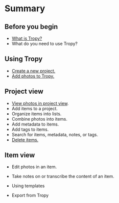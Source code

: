 # Summary

## Before you begin
* [What is Tropy?](/beginning/README.md)
* What do you need to use Tropy?

## Using Tropy
* [Create a new project.](/using_tropy/create_project.md)
* [Add photos to Tropy.](/using_tropy/add_files.md)

## Project view
* [View photos in project view](/using_tropy/project_view/view_photos.md).
* Add items to a project.
* Organize items into lists.
* Combine photos into items.
* Add metadata to items.
* Add tags to items.
* Search for items, metadata, notes, or tags.
* [Delete items.](/using_tropy/project_view/delete_photos.md)

## Item view
* Edit photos in an item.
* Take notes on or transcribe the content of an item.

* Using templates

* Export from Tropy



